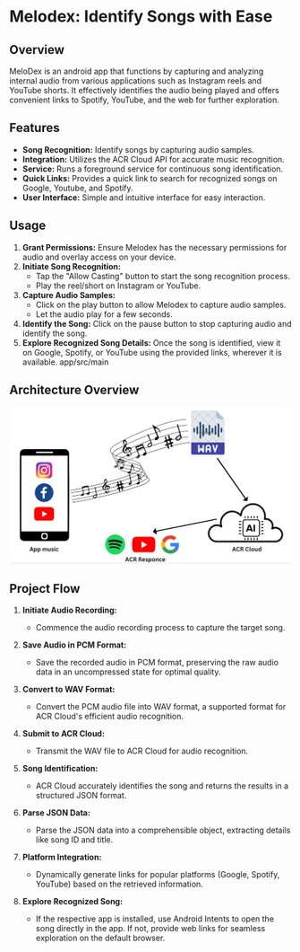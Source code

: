 # Melodex: Identify Songs with Ease

## Overview
MeloDex is an android app that functions by capturing and analyzing internal audio from various applications such as Instagram reels and YouTube shorts. 
It effectively identifies the audio being played and offers convenient links to Spotify, YouTube, and the web for further exploration.

## Features
- **Song Recognition:** Identify songs by capturing audio samples.
- **Integration:** Utilizes the ACR Cloud API for accurate music recognition.
- **Service:** Runs a foreground service for continuous song identification.
- **Quick Links:** Provides a quick link to search for recognized songs on Google, Youtube, and Spotify.
- **User Interface:** Simple and intuitive interface for easy interaction.

## Usage

1. **Grant Permissions:** Ensure Melodex has the necessary permissions for audio and overlay access on your device.
2. **Initiate Song Recognition:**
   - Tap the "Allow Casting" button to start the song recognition process.
   - Play the reel/short on Instagram or YouTube.
3. **Capture Audio Samples:**
   - Click on the play button to allow Melodex to capture audio samples.
   - Let the audio play for a few seconds.
4. **Identify the Song:** Click on the pause button to stop capturing audio and identify the song.
5. **Explore Recognized Song Details:** Once the song is identified, view it on Google, Spotify, or YouTube using the provided links, wherever it is available.
app/src/main
## Architecture Overview
![Alt text](app/src/main/ACR_ARCH_melodex.png)


## Project Flow
1. **Initiate Audio Recording:**
   - Commence the audio recording process to capture the target song.
     
2. **Save Audio in PCM Format:**
   - Save the recorded audio in PCM format, preserving the raw audio data in an uncompressed state for optimal quality.

3. **Convert to WAV Format:**
   - Convert the PCM audio file into WAV format, a supported format for ACR Cloud's efficient audio recognition.

4. **Submit to ACR Cloud:**
   - Transmit the WAV file to ACR Cloud for audio recognition.

5. **Song Identification:**
   - ACR Cloud accurately identifies the song and returns the results in a structured JSON format.

6. **Parse JSON Data:**
   - Parse the JSON data into a comprehensible object, extracting details like song ID and title.

7. **Platform Integration:**
   - Dynamically generate links for popular platforms (Google, Spotify, YouTube) based on the retrieved information.

8. **Explore Recognized Song:**
   - If the respective app is installed, use Android Intents to open the song directly in the app. If not, provide web links for seamless exploration on the default browser.


